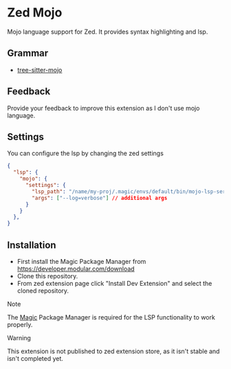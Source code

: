 # Zed Mojo

Mojo language support for Zed. It provides syntax highlighting and lsp.

## Grammar

- [tree-sitter-mojo](https://github.com/lsh/tree-sitter-mojo/)

## Feedback

Provide your feedback to improve this extension as I don't use mojo language.

## Settings

You can configure the lsp by changing the zed settings

```json
{
  "lsp": {
    "mojo": {
      "settings": {
        "lsp_path": "/name/my-proj/.magic/envs/default/bin/mojo-lsp-server", // path to mojo-lsp-server
        "args": ["--log=verbose"] // additional args
      }
    }
  },
}
```

## Installation

- First install the Magic Package Manager from https://developer.modular.com/download
- Clone this repository.
- From zed extension page click "Install Dev Extension" and select the cloned repository.

> [!NOTE]
> The [Magic](https://docs.modular.com/magic/) Package Manager is required for the LSP functionality to work properly.

> [!WARNING]
> This extension is not published to zed extension store, as it isn't stable and isn't completed yet.
